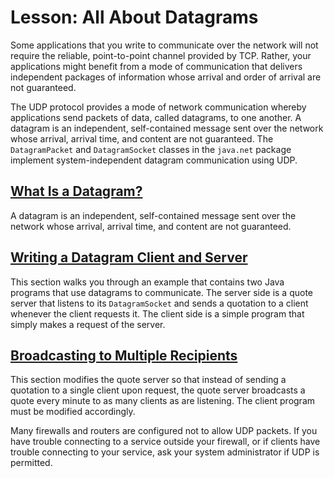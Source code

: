 
# Lesson: All About Datagrams

Some applications that you write to communicate over the network will not require the reliable, point-to-point channel provided by TCP. Rather, your applications might benefit from a mode of communication that delivers independent packages of information whose arrival and order of arrival are not guaranteed.

The UDP protocol provides a mode of network communication whereby applications send packets of data, called datagrams, to one another. A datagram is an independent, self-contained message sent over the network whose arrival, arrival time, and content are not guaranteed. The `DatagramPacket` and `DatagramSocket` classes in the `java.net` package implement system-independent datagram communication using UDP.

## [What Is a Datagram?](definition.html)

A datagram is an independent, self-contained message sent over the network whose arrival, arrival time, and content are not guaranteed.

## [Writing a Datagram Client and Server](clientServer.html)

This section walks you through an example that contains two Java programs that use datagrams to communicate. The server side is a quote server that listens to its `DatagramSocket` and sends a quotation to a client whenever the client requests it. The client side is a simple program that simply makes a request of the server.

## [Broadcasting to Multiple Recipients](broadcasting.html)

This section modifies the quote server so that instead of sending a quotation to a single client upon request, the quote server broadcasts a quote every minute to as many clients as are listening. The client program must be modified accordingly.

Many firewalls and routers are configured not to allow UDP packets. If you have trouble connecting to a service outside your firewall, or if clients have trouble connecting to your service, ask your system administrator if UDP is permitted.
